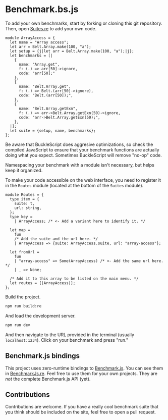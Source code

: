 # Benchmark.bs.js

To add your own benchmarks, start by forking or cloning this git repository.
Then, open [Suites.re](src/Suites.re) to add your own code.

```reason
module ArrayAccess = {
  let name = "Array access";
  let arr = Belt.Array.make(100, "a");
  let setup = {j|let arr = Belt.Array.make(100, "a");|j};
  let benchmarks = [|
    {
      name: "Array.get",
      f: (.) => arr[50]->ignore,
      code: "arr[50];"
    },
    {
      name: "Belt.Array.get",
      f: (.) => Belt.(arr[50]->ignore),
      code: "Belt.(arr[50]);",
    },
    {
      name: "Belt.Array.getExn",
      f: (.) => arr->Belt.Array.getExn(50)->ignore,
      code: "arr->Belt.Array.getExn(50);",
    },
  |];
  let suite = {setup, name, benchmarks};
};
```

Be aware that BuckleScript does aggresive optimizations, so check the compiled
JavaScript to ensure that your benchmark functions are actually doing what you
expect. Sometimes BuckleScript will remove "no-op" code.

Namespacing your benchmark with a module isn't necessary, but helps keep it
organized.

To make your code accessible on the web interface, you need to register it in
the `Routes` module (located at the bottom of the `Suites` module).

```reason
module Routes = {
  type item = {
    suite: t,
    url: string,
  };
  type key =
    | ArrayAccess; /* <- Add a variant here to identify it. */

  let map =
    fun
    /* Add the suite and the url here. */
    | ArrayAccess => {suite: ArrayAccess.suite, url: "array-access"};

  let fromUrl =
    fun
    | "array-access" => Some(ArrayAccess) /* <- Add the same url here. */
    | _ => None;

  /* Add it to this array to be listed on the main menu. */
  let routes = [|ArrayAccess|];
};
```

Build the project.

```sh
npm run build:re
```

And load the development server.

```sh
npm run dev
```

And then navigate to the URL provided in the terminal (usually
`localhost:1234`). Click on your benchmark and press "run."

## Benchmark.js bindings

This project uses zero-runtime bindings to [Benchmark.js](https://benchmarkjs.com/).
You can see them in [BenchmarkJs.re](src/BenchmarkJs.re). Feel free to use them
for your own projects. They are *not* the complete Benchmark.js API (yet).

## Contributions

Contributions are welcome. If you have a really cool benchmark suite that you
think should be included on the site, feel free to open a pull request.
